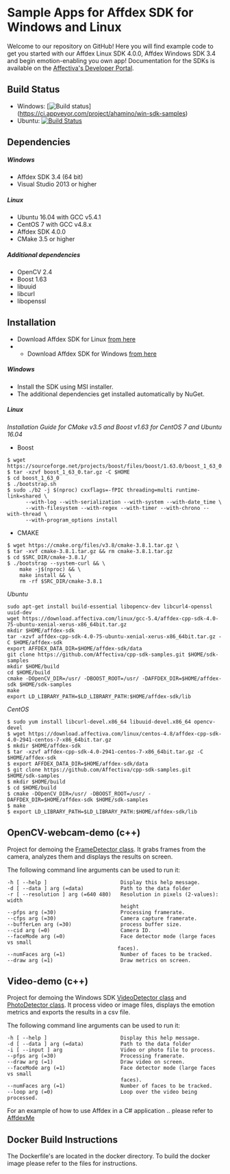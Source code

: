 # Sample Apps for Affdex SDK for Windows and Linux

Welcome to our repository on GitHub! Here you will find example code to get you started with our Affdex Linux SDK 4.0.0, Affdex Windows SDK 3.4 and begin emotion-enabling you own app! Documentation for the SDKs is available on the <a href=http://developer.affectiva.com/>Affectiva's Developer Portal</a>.

Build Status
-------------
- Windows: [![Build status](https://ci.appveyor.com/api/projects/status/pn2y9h8a3nnkiw41?svg=true)]
(https://ci.appveyor.com/project/ahamino/win-sdk-samples)
- Ubuntu: [![Build Status](https://travis-ci.org/Affectiva/cpp-sdk-samples.svg?branch=master)](https://travis-ci.org/Affectiva/cpp-sdk-samples)

Dependencies
------------

##### Windows
- Affdex SDK 3.4 (64 bit)
- Visual Studio 2013 or higher

##### Linux
- Ubuntu 16.04 with GCC v5.4.1
- CentOS 7 with GCC v4.8.x
- Affdex SDK 4.0.0
- CMake 3.5 or higher

##### Additional dependencies

- OpenCV 2.4
- Boost 1.63
- libuuid
- libcurl
- libopenssl

Installation
------------

- Download Affdex SDK for Linux [from here](https://affectiva.readme.io/docs/getting-started-with-the-affectiva-sdk-for-linux#section-1-download-and-extract-the-sdk-archive)
- - Download Affdex SDK for Windows [from here](https://affectiva.readme.io/docs/getting-started-with-the-emotion-sdk-for-windows#section-1-download-and-run-the-sdk-installer)


##### Windows
- Install the SDK using MSI installer.
- The additional dependencies get installed automatically by NuGet.

##### Linux

*Installation Guide for CMake v3.5 and Boost v1.63 for CentOS 7 and Ubuntu 16.04*

- Boost

```
$ wget https://sourceforge.net/projects/boost/files/boost/1.63.0/boost_1_63_0.tar.gz
$ tar -xzvf boost_1_63_0.tar.gz -C $HOME
$ cd boost_1_63_0
$ ./bootstrap.sh
$ sudo ./b2 -j $(nproc) cxxflags=-fPIC threading=multi runtime-link=shared \
      --with-log --with-serialization --with-system --with-date_time \
      --with-filesystem --with-regex --with-timer --with-chrono --with-thread \
      --with-program_options install
```

- CMAKE

```
$ wget https://cmake.org/files/v3.8/cmake-3.8.1.tar.gz \
$ tar -xvf cmake-3.8.1.tar.gz && rm cmake-3.8.1.tar.gz
$ cd $SRC_DIR/cmake-3.8.1/
$ ./bootstrap --system-curl && \
    make -j$(nproc) && \
    make install && \
    rm -rf $SRC_DIR/cmake-3.8.1

```

*Ubuntu*

```bashrc
sudo apt-get install build-essential libopencv-dev libcurl4-openssl uuid-dev
wget https://download.affectiva.com/linux/gcc-5.4/affdex-cpp-sdk-4.0-75-ubuntu-xenial-xerus-x86_64bit.tar.gz
mkdir $HOME/affdex-sdk
tar -xzvf affdex-cpp-sdk-4.0-75-ubuntu-xenial-xerus-x86_64bit.tar.gz -C $HOME/affdex-sdk
export AFFDEX_DATA_DIR=$HOME/affdex-sdk/data
git clone https://github.com/Affectiva/cpp-sdk-samples.git $HOME/sdk-samples
mkdir $HOME/build
cd $HOME/build
cmake -DOpenCV_DIR=/usr/ -DBOOST_ROOT=/usr/ -DAFFDEX_DIR=$HOME/affdex-sdk $HOME/sdk-samples
make
export LD_LIBRARY_PATH=$LD_LIBRARY_PATH:$HOME/affdex-sdk/lib
```

*CentOS*

```bashrc
$ sudo yum install libcurl-devel.x86_64 libuuid-devel.x86_64 opencv-devel
$ wget https://download.affectiva.com/linux/centos-4.8/affdex-cpp-sdk-4.0-2941-centos-7-x86_64bit.tar.gz
$ mkdir $HOME/affdex-sdk
$ tar -xzvf affdex-cpp-sdk-4.0-2941-centos-7-x86_64bit.tar.gz -C $HOME/affdex-sdk
$ export AFFDEX_DATA_DIR=$HOME/affdex-sdk/data
$ git clone https://github.com/Affectiva/cpp-sdk-samples.git $HOME/sdk-samples
$ mkdir $HOME/build
$ cd $HOME/build
$ cmake -DOpenCV_DIR=/usr/ -DBOOST_ROOT=/usr/ -DAFFDEX_DIR=$HOME/affdex-sdk $HOME/sdk-samples
$ make
$ export LD_LIBRARY_PATH=$LD_LIBRARY_PATH:$HOME/affdex-sdk/lib
```

OpenCV-webcam-demo (c++)
------------------

Project for demoing the [FrameDetector class](http://developer.affectiva.com/v3_2/cpp/analyze-frames/). It grabs frames from the camera, analyzes them and displays the results on screen.

The following command line arguments can be used to run it:

    -h [ --help ]                        Display this help message.
    -d [ --data ] arg (=data)            Path to the data folder
    -r [ --resolution ] arg (=640 480)   Resolution in pixels (2-values): width
                                         height
    --pfps arg (=30)                     Processing framerate.
    --cfps arg (=30)                     Camera capture framerate.
    --bufferLen arg (=30)                process buffer size.
    --cid arg (=0)                       Camera ID.
    --faceMode arg (=0)                  Face detector mode (large faces vs small
                                        faces).
    --numFaces arg (=1)                  Number of faces to be tracked.
    --draw arg (=1)                      Draw metrics on screen.

Video-demo (c++)
----------

Project for demoing the Windows SDK [VideoDetector class](http://developer.affectiva.com/v3_2/cpp/analyze-video/) and [PhotoDetector class](http://developer.affectiva.com/v3_2/cpp/analyze-photo/). It process video or image files, displays the emotion metrics and exports the results in a csv file.

The following command line arguments can be used to run it:

    -h [ --help ]                        Display this help message.
    -d [ --data ] arg (=data)            Path to the data folder
    -i [ --input ] arg                   Video or photo file to process.
    --pfps arg (=30)                     Processing framerate.
    --draw arg (=1)                      Draw video on screen.
    --faceMode arg (=1)                  Face detector mode (large faces vs small
                                         faces).
    --numFaces arg (=1)                  Number of faces to be tracked.
    --loop arg (=0)                      Loop over the video being processed.


For an example of how to use Affdex in a C# application .. please refer to [AffdexMe](https://github.com/affectiva/affdexme-win)

Docker Build Instructions
-------------------------

The Dockerfile's are located in the docker directory. To build the docker image please refer to the files for instructions.
